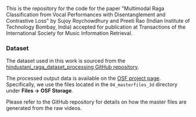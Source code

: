 This is the repository for the code for the paper "Multimodal Raga Classification from Vocal Performances with  Disentanglement and Contrastive Loss" by Sujoy Roychowdhury and Preeti Rao (Indian Institute of Technology Bombay, India) accepted for publication at Transactions of the International Society for Music Information Retrieval.

### Dataset

The dataset used in this work is sourced from the [hindustani_raga_dataset_processing GitHub repository](https://github.com/DAP-Lab/hindustani_raga_dataset_processing).  

The processed output data is available on the [OSF project page](https://osf.io/qjkzs/). Specifically, we use the files located in the `04_masterfiles_3d` directory under **Files → OSF Storage**.

Please refer to the GitHub repository for details on how the master files are generated from the raw videos.


